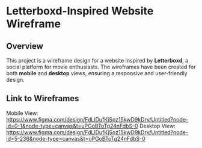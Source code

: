 # Letterboxd-Inspired Website Wireframe

## Overview
This project is a wireframe design for a website inspired by **Letterboxd**, a social platform for movie enthusiasts. The wireframes have been created for both **mobile** and **desktop** views, ensuring a responsive and user-friendly design.

## Link to Wireframes
Mobile View: https://www.figma.com/design/FdLlDufKjSoz15kwD9kDrv/Untitled?node-id=0-1&node-type=canvas&t=uPGoBToTg24nFdbS-0
Desktop View: https://www.figma.com/design/FdLlDufKjSoz15kwD9kDrv/Untitled?node-id=5-236&node-type=canvas&t=uPGoBToTg24nFdbS-0

